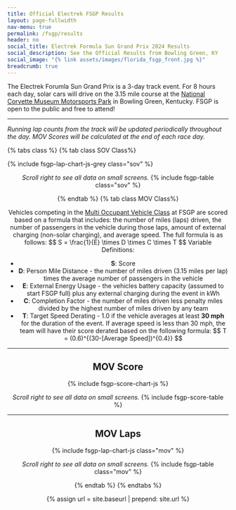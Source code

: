 ```yaml
---
title: Official Electrek FSGP Results
layout: page-fullwidth
nav-menu: true
permalink: /fsgp/results
header: no
social_title: Electrek Formula Sun Grand Prix 2024 Results
social_description: See the Official Results from Bowling Green, KY
social_image: "{% link assets/images/florida_fsgp_front.jpg %}"
breadcrumb: true
---
```


The Electrek Forumla Sun Grand Prix is a 3-day track event. For 8 hours each day, solar cars will drive on the 3.15 mile course at the [National Corvette Museum Motorsports Park](https://www.motorsportspark.org/) in Bowling Green, Kentucky. FSGP is open to the public and free to attend! 

-----
_Running lap counts from the track will be updated periodically throughout the day. MOV Scores will be calculated at the end of each race day._

{% tabs class %}
{% tab class SOV Class%}

{% include fsgp-lap-chart-js-grey class="sov" %}
<br>
<div style="margin:auto; text-align:center;"> <i> Scroll right to see all data on small screens. </i>
{% include fsgp-table class="sov" %}



{% endtab %}
{% tab class MOV Class%}


Vehicles competing in the [Multi Occupant Vehicle Class](https://www.americansolarchallenge.org/the-competition/vehicle-classes/) at FSGP are scored based on a formula that includes: the number of miles (laps) driven, the number of passengers in the vehicle during those laps, amount of external charging (non-solar charging), and average speed. The full formula is as follows: \$$ S = \frac{1}{E} \times D \times C \times T $$
Variable Definitions: 
- __S__: Score
- __D__: Person Mile Distance - the number of miles driven (3.15 miles per lap) times the average number of passengers in the vehicle 
- __E__: External Energy Usage - the vehicles battery capacity (assumed to start FSGP full) plus any external charging during the event in kWh
- __C__: Completion Factor - the number of miles driven less penalty miles divided by the highest number of miles driven by any team 
- __T__: Target Speed Derating - 1.0 if the vehicle averages at least <b>30 mph</b> for the duration of the event. If average speed is less than 30 mph, the team will have their score derated based on the following formula: \$$ T = (0.6)^{(30-[Average Speed])^{0.4}} $$




-----
## MOV Score

{% include fsgp-score-chart-js %}

<div style="margin:auto; text-align:center;"> <i> Scroll right to see all data on small screens. </i>
{% include fsgp-score-table %}
</div>

-----

## MOV Laps
{% include fsgp-lap-chart-js class="mov" %}
<br>
<div style="margin:auto; text-align:center;"> <i> Scroll right to see all data on small screens. </i>
{% include fsgp-table class="mov" %}
</div>

{% endtab %}
{% endtabs %}


{% assign url = site.baseurl | prepend: site.url %}
<link rel="stylesheet" href="{{ url }}/assets/css/tabs.css">
<script src="{{ url }}/assets/js/tabs.js"></script>
<script> jekyllTabs.init({
    activateTabFromUrl: true,
    activateTabFromUrl: true,
});
</script>
<script type="text/javascript" async
  src="https://cdnjs.cloudflare.com/ajax/libs/mathjax/2.7.1/MathJax.js?config=TeX-MML-AM_CHTML">
</script>




